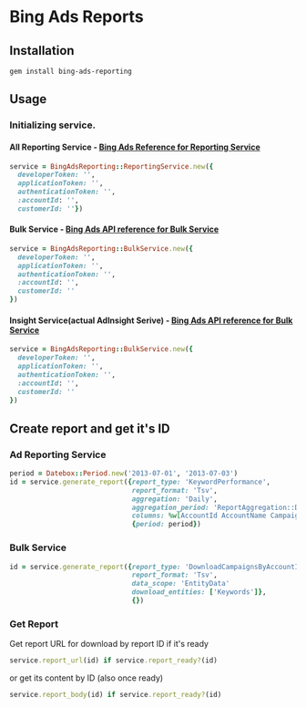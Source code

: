 # Bing Ads Reports

## Installation

    gem install bing-ads-reporting

## Usage

### Initializing service.

#### All Reporting Service - [Bing Ads Reference for Reporting Service](https://docs.microsoft.com/en-us/advertising/reporting-service/reporting-service-reference?view=bingads-12)

```ruby
service = BingAdsReporting::ReportingService.new({
  developerToken: '',
  applicationToken: '',
  authenticationToken: '',
  :accountId: '',
  customerId: ''})
```

#### Bulk Service - [Bing Ads API reference for Bulk Service](https://docs.microsoft.com/en-us/advertising/reporting-service/reporting-service-operations?view=bingads-12)

```ruby
service = BingAdsReporting::BulkService.new({
  developerToken: '',
  applicationToken: '',
  authenticationToken: '',
  :accountId: '',
  customerId: ''
})
```

#### Insight Service(actual AdInsight Serive) - [Bing Ads API reference for Bulk Service](https://docs.microsoft.com/en-us/advertising/ad-insight-service/ad-insight-service-reference?view=bingads-13)

```ruby
service = BingAdsReporting::BulkService.new({
  developerToken: '',
  applicationToken: '',
  authenticationToken: '',
  :accountId: '',
  customerId: ''
})
```

## Create report and get it's ID

### Ad Reporting Service

```ruby
period = Datebox::Period.new('2013-07-01', '2013-07-03')
id = service.generate_report({report_type: 'KeywordPerformance',
                              report_format: 'Tsv',
                              aggregation: 'Daily',
                              aggregation_period: 'ReportAggregation::Daily',
                              columns: %w[AccountId AccountName CampaignId CampaignName AdGroupId AdGroupName KeywordId Keyword DestinationUrl DeliveredMatchType AverageCpc CurrentMaxCpc AdDistribution CurrencyCode Impressions Clicks Ctr CostPerConversion Spend AveragePosition TimePeriod CampaignStatus AdGroupStatus DeviceType]},
                              {period: period})
```

### Bulk Service

```ruby
id = service.generate_report({report_type: 'DownloadCampaignsByAccountIds'
                              report_format: 'Tsv',
                              data_scope: 'EntityData'
                              download_entities: ['Keywords']},
                              {})
```
### Get Report

Get report URL for download by report ID if it's ready

```ruby
service.report_url(id) if service.report_ready?(id)
```

or get its content by ID (also once ready)

```ruby
service.report_body(id) if service.report_ready?(id)
```
